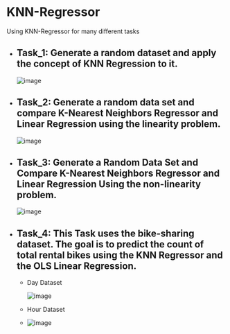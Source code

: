 # KNN-Regressor
 Using KNN-Regressor for many different tasks
   - ## Task_1: Generate a random dataset and apply the concept of KNN Regression to it.
      ![image](https://user-images.githubusercontent.com/68587770/202859912-51b8989b-5a66-439c-96ca-2934374722af.png)
      
   - ## Task_2: Generate a random data set and compare K-Nearest Neighbors Regressor and Linear Regression using the linearity problem.
      ![image](https://user-images.githubusercontent.com/68587770/202859786-701d664d-4fa8-4381-b76b-eb914357841c.png)

   - ## Task_3: Generate a Random Data Set and Compare K-Nearest Neighbors Regressor and Linear Regression Using the non-linearity problem.
      ![image](https://user-images.githubusercontent.com/68587770/202859804-7170b0ad-caa2-4ceb-8728-de9010da5e31.png)
   
   - ## Task_4: This Task uses the bike-sharing dataset. The goal is to predict the count of total rental bikes using the KNN Regressor and the OLS Linear Regression.
       * Day Dataset
       
          ![image](https://user-images.githubusercontent.com/68587770/202859821-6e8044d3-8a4a-4d33-b15b-9fe039b8db03.png)
       * Hour Dataset
       *
          ![image](https://user-images.githubusercontent.com/68587770/202859833-54c0088e-b3b1-4da2-abda-82c418b34691.png)

